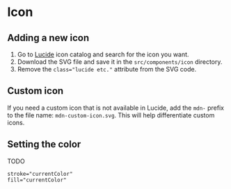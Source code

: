 # Icon

## Adding a new icon

1. Go to [Lucide](https://lucide.dev/icons/) icon catalog and search for the icon you want.
2. Download the SVG file and save it in the `src/components/icon` directory.
3. Remove the `class="lucide etc."` attribute from the SVG code.

## Custom icon

If you need a custom icon that is not available in Lucide, add the `mdn-` prefix to the file name: `mdn-custom-icon.svg`. This will help differentiate custom icons.

## Setting the color

TODO

```
stroke="currentColor"
fill="currentColor"
```
